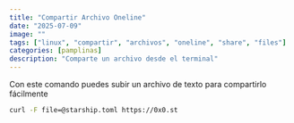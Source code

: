 ```yaml
---
title: "Compartir Archivo Oneline"
date: "2025-07-09"
image: ""
tags: ["linux", "compartir", "archivos", "oneline", "share", "files"]
categories: [pamplinas]
description: "Comparte un archivo desde el terminal"
---
```


Con este comando puedes subir un archivo de texto para compartirlo fácilmente

```bash
curl -F file=@starship.toml https://0x0.st
```
